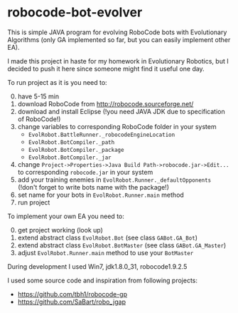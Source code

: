 # robocode-bot-evolver
This is simple JAVA program for evolving RoboCode bots with Evolutionary Algorithms (only GA implemented so far, but you can easily implement other EA).

I made this project in haste for my homework in Evolutionary Robotics, but I decided to push it here since someone might find it useful one day.

To run project as it is you need to: 

0. have 5-15 min 
1. download RoboCode from http://robocode.sourceforge.net/
2. download and install Eclipse (!you need JAVA JDK due to specification of RoboCode!)
3. change variables to corresponding RoboCode folder in your system
    - `EvolRobot.BattleRunner._robocodeEngineLocation`
    - `EvolRobot.BotCompiler._path`
    - `EvolRobot.BotCompiler._package`
    - `EvolRobot.BotCompiler._jar` 
4. change `Project->Properties->Java Build Path->robocode.jar->Edit...` to corresponding `robocode.jar` in your system
5. add your training enemies in `EvolRobot.Runner._defaultOpponents` (!don't forget to write bots name with the package!)
6. set name for your bots in `EvolRobot.Runner.main` method
7. run project

To implement your own EA you need to:

0. get project working (look up)
1. extend abstract class `EvolRobot.Bot` (see class `GABot.GA_Bot`)
2. extend abstract class `EvolRobot.BotMaster` (see class `GABot.GA_Master`)
3. adjust `EvolRobot.Runner.main` method to use your `BotMaster`

During development I used Win7, jdk1.8.0_31, robocode1.9.2.5 

I used some source code and inspiration from following projects: 

* https://github.com/tbh1/robocode-gp
* https://github.com/SaBart/robo_jgap
